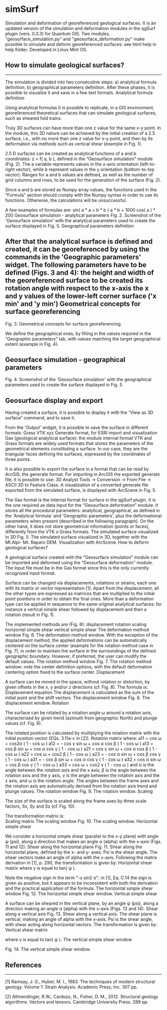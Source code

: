 simSurf
=======

Simulation and deformation of georeferenced geological surfaces. It is an updated version of the simulation and deformation modules in the qgSurf plugin (vers. 0.3.3) for Quantum GIS.
Two modules, "geosurface_simulation.py" and "geosurface_deformation.py" make possible to simulate and deform georeferenced surfaces: see html help in help folder. 
Developed in Linux Mint OS.

How to simulate geological surfaces?
------------------------------------
------------------------------------


The simulation is divided into two consecutive steps: a) analytical formula definition; b) geographical parameters definition. After these phases, it is possible to visualize it and save in a few text formats.
Analytical formula definition

Using analytical formulas it is possible to replicate, in a GIS environment, georeferenced theoretical surfaces that can simulate geological surfaces, such as sheared fold trains. 

Truly 3D surfaces can have more than one z value for the same x-y point. In the module, this 3D nature can be achieved by the initial creation of a 2.5 surface, i.e., with no more than one z value for x-y point, and then by its deformation via methods such as vertical shear (example in Fig. 1). 

2.5 D surfaces can be created as analytical functions of a and b coordinates: z = f( a, b ), defined in the “Geosurface simulation” module (Fig. 2). The a variable represents values in the x-axis orientation (left-to-right vector), while b represent values in the y orientation (bottom-to-top vector). Ranges for a and b values are defined, as well as the number of grid columns and rows, to be used for the generation of the surface (Fig. 2). 

Since a and b are stored as Numpy array values, the functions used in the “Formula” section should comply with the Numpy syntax in order to use its functions. Otherwise, the calculations will be unsuccessful. 

A few examples of formulas are:
sin( a * a + b * b )
a * b + 1000
cos( a ) * 200
Geosurface simulation - analytical parameters
Fig. 2. Screenshot of the 'Geosurface simulation' with the analytical parameters used to create the surface displayed in Fig. 5.
Geographical parameters definition

After that the analytical surface is defined and created, it can be georeferenced by using the commands in the 'Geographic parameters' widget. The following parameters have to be defined (Figs. 3 and 4):
the height and width of the georeferenced surface to be created
its rotation angle with respect to the x-axis
the x and y values of the lower-left corner surface ('x min' and 'y min')
Geometrical concepts for surface georeferencing
-----------------------------------------------

Fig. 3. Geometrical concepts for surface georeferencing.

We define the geographical ones, by filling in the values required in the “Geographic parameters” tab, with values matching the target geographical extent (example in Fig. 4).

Geosurface simulation - geographical parameters
-----------------------------------------------

Fig. 4. Screenshot of the 'Geosurface simulation' with the geographical parameters used to create the surface displayed in Fig. 5.


Geosurface display and export
-----------------------------

Having created a surface, it is possible to display it with the “View as 3D surface” command, and to save it. 

From the 'Output' widget, it is possible to save the surface in different formats:
Grass
VTK
xyz
Generate format, for ESRI import and visualization
Gas (geological analytical surface): the module internal format
VTK and Grass formats are widely used formats that stores the parameters of the geometrical elements constituting a surface. In our case, they are the triangular faces defining the surfaces, expressed by the coordinates of three points. 

It is also possible to export the surface in a format that can be read by ArcGIS, the generate format. For importing in ArcGIS the exported generate file, it is possible to use: 3D Analyst Tools -> Conversion -> From File -> ASCII 3D to Feature Class. 
A visualization of a converted generate file exported from the simulated surface, is displayed with ArcScene in Fig. 5. 

The Gas format is the internal format for surface in the qgSurf plugin. It is the one required as data input for the “Geosurface deformation” module. It stores all the procedural parameters: analytical, geographical, as defined in the 'Analytical formula' and 'Geographic parameters', plus the deformational parameters when present (described in the following paragraph). On the other hand, it does not store geometrical information (points or faces), differently from the VTK o Grass formats.
The simulated surface visualized in 3D
Fig. 5. The simulated surface visualized in 3D, together with the Mt.Alpi- Mt. Raparo DEM. Visualization with ArcScene.
How to deform geological surfaces?

A geological surface created with the “Geosurface simulation” module can be imported and deformed using the “Geosurface deformation” module. The input file must be in the Gas format since this is the only currently recognized input format. 

Surface can be changed via displacements, rotations or strains, each one with its matrix or vector representation [1]. Apart from the displacement, all the other types are expressed as matrices that are multiplied to the initial point positions in order to obtain the final ones. More than a deformation type can be applied in sequence to the same original analytical surfaces: for instance a vertical simple shear followed by displacement and then a rotation (result in Fig. 1). 

The implemented methods are (Fig. 6):
displacement
rotation
scaling
horizontal simple shear
vertical simple shear
The deformation method window
Fig. 6. The deformation method window.
With the exception of the displacement method, the applied deformations can be automatically centered on the surface center (example for the rotation method case in Fig. 7), in order to maintain the surface in the surroundings of the defined geographic boundary. However, if preferred, the user can modify the default values.
The rotation method window
Fig. 7. The rotation method window: note the center definition options, with the default deformation centering option fixed to the surface center.
Displacement

A surface can be moved in the space, without rotation or distortion, by given offsets in the x, y and/or z directions (cf. Fig. 8). 
The formula is: 
Displacement equation 
The displacement is calculated as the sum of the initial point and the shift vectors.
The displacement window
Fig. 8. The displacement window.
Rotation

The surface can be rotated by a rotation angle ω around a rotation axis, characterized by given trend (azimuth from geographic North) and plunge values (cf. Fig. 9). 

The rotated position is calculated by multiplying the rotation matrix with the initial position vector (EQs. 3.11a-c in [2]). 
Rotation matrix 
where: 
a11 = cos ω + cos2α ( 1 - cos ω ) 
a12 = - cos γ sin ω + cos α cos β ( 1 - cos ω ) 
a13 = cos β sin ω + cos α cos γ ( 1 - cos ω ) 
a21 = cos γ sin ω + cos α cos β ( 1 - cos ω ) 
a22 = cos ω + cos2 β ( 1 - cos ω ) 
a23 = - cos α sin ω + cos β cos γ ( 1 - cos ω ) 
a31 = - cos β sin ω + cos α cos γ ( 1 - cos ω ) 
a32 = cos α sin ω + cos β cos γ ( 1 - cos ω ) 
a33 = cos ω + cos2 γ ( 1 - cos ω ) 
and α is the angle between the rotation axis and the x axis, β is the angle between the rotation axis and the y axis, γ is the angle between the rotation axis and the z axis, and ω is the rotation angle. 
The angles between the frame axes and the rotation axis are automatically derived from the rotation axis trend and plunge values.
The rotation window
Fig. 9. The rotation window.
Scaling

The size of the surface is scaled along the frame axes by three scale factors, Sx, Sy and Sz (cf. Fig. 10). 

The transformation matrix is:	
Scaling matrix
The scaling window
Fig. 10. The scaling window.
Horizontal simple shear

We consider a horizontal simple shear (parallel to the x-y plane) with angle ψ (psi), along a direction that makes an angle α (alpha) with the x-axis (Figs. 11 and 12).
Shear along the horizontal plane
Fig. 11. Shear along the horizontal plane, defined by the x- and y- axes. Psi is the shear angle. The shear vectors make an angle of alpha with the x-axis.
Following the matrix derivation in [1], p. 290, the transformation is given by: 
Horizontal shear matrix	
where γ is equal to tan( ψ ). 

Note the negative sign in the term "-γ sin2 α": in [1], Eq. C.14 the sign is given as positive, but it appears to be inconsistent with both the derivation and the practical application of the formula.
The horizontal simple shear window
Fig. 12. The horizontal simple shear window.
Vertical simple shear

A surface can be sheared in the vertical plane, by an angle ψ (psi), along a direction making an angle α (alpha) with the x-axis (Figs. 13 and 14).
Shear along a vertical axis
Fig. 13. Shear along a vertical axis. The shear plane is vertical, making an angle of alpha with the x-axis. Psi is the shear angle, with shear acting along horizontal vectors.
The transformation is given by: 
Vertical shear matrix 

where γ is equal to tan( ψ ).
The vertical simple shear window


Fig. 14. The vertical simple shear window.

References
----------
----------

[1] Ramsay, J. G., Huber, M. I., 1983. The techniques of modern structural geology. Volume 1: Strain Analysis. Academic Press, Inc. 307 pp. 

[2] Allmendinger, R.W., Cardozo, N., Fisher, D. M., 2012. Structural geology algorithms. Vectors and tensors. Cambridge University Press. 289 pp.

